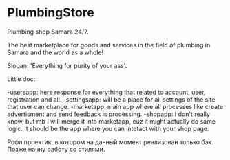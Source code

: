# PlumbingStore
Plumbing shop Samara 24/7.

The best marketplace for goods and services in the field of plumbing in Samara and the world as a whole!

Slogan: 'Everything for purity of your ass'.


Little doc:

  -usersapp: here response for everything that related to account, user, registration and all.
  -settingsapp: will be a place for all settings of the site that user can change.
  -marketapp: main app where all processes like create advertisment and send feedback is processing.
  -shopapp: I don't really know, but mb I will merge it into marketapp, cuz it might actually do same logic. 
  It should be the app where you can intetact with your shop page. 

Рофл проектик, в котором на данный момент реализован только бэк. Позже начну работу со стилями.
